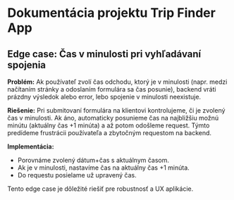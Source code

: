 # Dokumentácia projektu Trip Finder App

## Edge case: Čas v minulosti pri vyhľadávaní spojenia

**Problém:**
Ak používateľ zvolí čas odchodu, ktorý je v minulosti (napr. medzi načítaním stránky a odoslaním formulára sa čas posunie), backend vráti prázdny výsledok alebo error, lebo spojenie v minulosti neexistuje.

**Riešenie:**
Pri submitovaní formulára na klientovi kontrolujeme, či je zvolený čas v minulosti. Ak áno, automaticky posunieme čas na najbližšiu možnú minútu (aktuálny čas +1 minúta) a až potom odošleme request. Týmto predídeme frustrácii používateľa a zbytočným requestom na backend.

**Implementácia:**

- Porovnáme zvolený dátum+čas s aktuálnym časom.
- Ak je v minulosti, nastavíme čas na aktuálny čas +1 minúta.
- Do requestu posielame už upravený čas.

Tento edge case je dôležité riešiť pre robustnosť a UX aplikácie.
